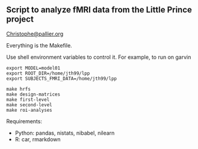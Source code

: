 Script to analyze fMRI data from the Little Prince project 
----------------------------------------------------------

Christophe@pallier.org

Everything is the Makefile. 

Use shell environment variables to control it.
For example, to run on garvin

	export MODEL=model01
	export ROOT_DIR=/home/jth99/lpp
	export SUBJECTS_FMRI_DATA=/home/jth99/lpp
	
	make hrfs
	make design-matrices
	make first-level
	make second-level
	make roi-analyses



Requirements:

- Python: pandas, nistats, nibabel, nilearn
- R: car, rmarkdown
